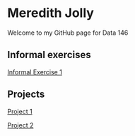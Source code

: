# Meredith Jolly

Welcome to my GitHub page for Data 146

## Informal exercises   
[Informal Exercise 1](https://meredithjolly.github.io/data146/gapminder.html)  

## Projects  
[Project 1](https://meredithjolly.github.io/data146/project1.html)  

[Project 2](https://meredithjolly.github.io/data146/project2.html)
